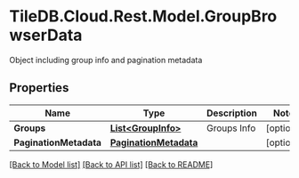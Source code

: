 # TileDB.Cloud.Rest.Model.GroupBrowserData
Object including group info and pagination metadata

## Properties

Name | Type | Description | Notes
------------ | ------------- | ------------- | -------------
**Groups** | [**List&lt;GroupInfo&gt;**](GroupInfo.md) | Groups Info | [optional] 
**PaginationMetadata** | [**PaginationMetadata**](PaginationMetadata.md) |  | [optional] 

[[Back to Model list]](../README.md#documentation-for-models) [[Back to API list]](../README.md#documentation-for-api-endpoints) [[Back to README]](../README.md)

